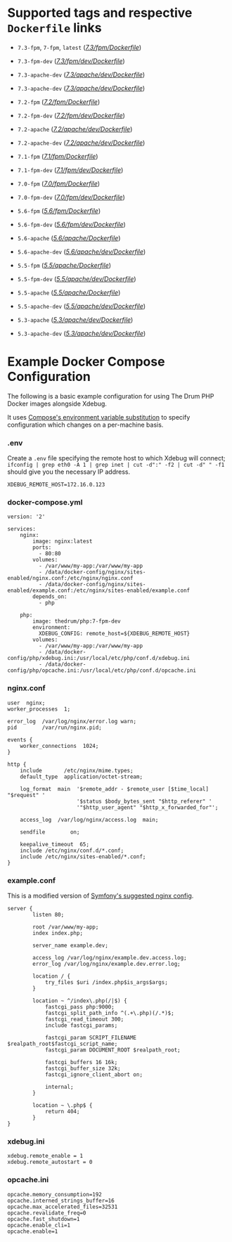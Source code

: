# Supported tags and respective `Dockerfile` links
 - `7.3-fpm`, `7-fpm`, `latest` (*[7.3/fpm/Dockerfile](https://github.com/idlemoments/docker-php/blob/master/7.3/fpm/Dockerfile)*)
 - `7.3-fpm-dev` (*[7.3/fpm/dev/Dockerfile](https://github.com/idlemoments/docker-php/blob/master/7.3/fpm/dev/Dockerfile)*)
 - `7.3-apache-dev` (*[7.3/apache/dev/Dockerfile](https://github.com/idlemoments/docker-php/blob/master/7.3/apache/Dockerfile)*)
 - `7.3-apache-dev` (*[7.3/apache/dev/Dockerfile](https://github.com/idlemoments/docker-php/blob/master/7.3/apache/dev/Dockerfile)*)

 - `7.2-fpm` (*[7.2/fpm/Dockerfile](https://github.com/idlemoments/docker-php/blob/master/7.2/fpm/Dockerfile)*)
 - `7.2-fpm-dev` (*[7.2/fpm/dev/Dockerfile](https://github.com/idlemoments/docker-php/blob/master/7.2/fpm/dev/Dockerfile)*)
 - `7.2-apache` (*[7.2/apache/dev/Dockerfile](https://github.com/idlemoments/docker-php/blob/master/7.2/apache/Dockerfile)*)
 - `7.2-apache-dev` (*[7.2/apache/dev/Dockerfile](https://github.com/idlemoments/docker-php/blob/master/7.2/apache/dev/Dockerfile)*)

 - `7.1-fpm` (*[7.1/fpm/Dockerfile](https://github.com/idlemoments/docker-php/blob/master/7.1/fpm/Dockerfile)*)
 - `7.1-fpm-dev` (*[7.1/fpm/dev/Dockerfile](https://github.com/idlemoments/docker-php/blob/master/7.1/fpm/dev/Dockerfile)*)
 
 - `7.0-fpm` (*[7.0/fpm/Dockerfile](https://github.com/idlemoments/docker-php/blob/master/7.0/fpm/Dockerfile)*)
 - `7.0-fpm-dev` (*[7.0/fpm/dev/Dockerfile](https://github.com/idlemoments/docker-php/blob/master/7.0/fpm/dev/Dockerfile)*)

 - `5.6-fpm` (*[5.6/fpm/Dockerfile](https://github.com/idlemoments/docker-php/blob/master/5.6/fpm/Dockerfile)*)
 - `5.6-fpm-dev` (*[5.6/fpm/dev/Dockerfile](https://github.com/idlemoments/docker-php/blob/master/5.6/fpm/dev/Dockerfile)*)
 - `5.6-apache` (*[5.6/apache/Dockerfile](https://github.com/idlemoments/docker-php/blob/master/5.6/apache/Dockerfile)*)
 - `5.6-apache-dev` (*[5.6/apache/dev/Dockerfile](https://github.com/idlemoments/docker-php/blob/master/5.6/apache/dev/Dockerfile)*)
 
 - `5.5-fpm` (*[5.5/apache/Dockerfile](https://github.com/idlemoments/docker-php/blob/master/5.5/fpm/Dockerfile)*)
 - `5.5-fpm-dev` (*[5.5/apache/dev/Dockerfile](https://github.com/idlemoments/docker-php/blob/master/5.5/fpm/dev/Dockerfile)*)
 - `5.5-apache` (*[5.5/apache/Dockerfile](https://github.com/idlemoments/docker-php/blob/master/5.5/apache/Dockerfile)*)
 - `5.5-apache-dev` (*[5.5/apache/dev/Dockerfile](https://github.com/idlemoments/docker-php/blob/master/5.5/apache/dev/Dockerfile)*)

 - `5.3-apache` (*[5.3/apache/dev/Dockerfile](https://github.com/idlemoments/docker-php/blob/master/5.3/apache/Dockerfile)*)
 - `5.3-apache-dev` (*[5.3/apache/dev/Dockerfile](https://github.com/idlemoments/docker-php/blob/master/5.3/apache/dev/Dockerfile)*)

# Example Docker Compose Configuration

The following is a basic example configuration for using The Drum PHP Docker images alongside Xdebug.

It uses [Compose's environment variable substitution](https://docs.docker.com/compose/environment-variables/)
to specify configuration which changes on a per-machine basis.

### .env

Create a `.env` file specifying the remote host to which Xdebug will connect;
`ifconfig | grep eth0 -A 1 | grep inet | cut -d":" -f2 | cut -d" " -f1`
should give you the necessary IP address.

```
XDEBUG_REMOTE_HOST=172.16.0.123
```

### docker-compose.yml

```
version: '2'

services:
    nginx:
        image: nginx:latest
        ports:
          - 80:80
        volumes:
          - /var/www/my-app:/var/www/my-app
          - /data/docker-config/nginx/sites-enabled/nginx.conf:/etc/nginx/nginx.conf
          - /data/docker-config/nginx/sites-enabled/example.conf:/etc/nginx/sites-enabled/example.conf
        depends_on:
          - php

    php:
        image: thedrum/php:7-fpm-dev
        environment:
          XDEBUG_CONFIG: remote_host=${XDEBUG_REMOTE_HOST}
        volumes:
          - /var/www/my-app:/var/www/my-app
          - /data/docker-config/php/xdebug.ini:/usr/local/etc/php/conf.d/xdebug.ini
          - /data/docker-config/php/opcache.ini:/usr/local/etc/php/conf.d/opcache.ini
```

### nginx.conf

```
user  nginx;
worker_processes  1;

error_log  /var/log/nginx/error.log warn;
pid        /var/run/nginx.pid;

events {
    worker_connections  1024;
}

http {
    include       /etc/nginx/mime.types;
    default_type  application/octet-stream;

    log_format  main  '$remote_addr - $remote_user [$time_local] "$request" '
                      '$status $body_bytes_sent "$http_referer" '
                      '"$http_user_agent" "$http_x_forwarded_for"';

    access_log  /var/log/nginx/access.log  main;

    sendfile        on;

    keepalive_timeout  65;
    include /etc/nginx/conf.d/*.conf;
    include /etc/nginx/sites-enabled/*.conf;
}
```

### example.conf

This is a modified version of [Symfony's suggested nginx config](http://symfony.com/doc/current/setup/web_server_configuration.html#nginx).

```
server {
        listen 80;

        root /var/www/my-app;
        index index.php;

        server_name example.dev;

        access_log /var/log/nginx/example.dev.access.log;
        error_log /var/log/nginx/example.dev.error.log;

        location / {
            try_files $uri /index.php$is_args$args;
        }

        location ~ ^/index\.php(/|$) {
            fastcgi_pass php:9000;
            fastcgi_split_path_info ^(.+\.php)(/.*)$;
            fastcgi_read_timeout 300;
            include fastcgi_params;

            fastcgi_param SCRIPT_FILENAME $realpath_root$fastcgi_script_name;
            fastcgi_param DOCUMENT_ROOT $realpath_root;

            fastcgi_buffers 16 16k;
            fastcgi_buffer_size 32k;
            fastcgi_ignore_client_abort on;

            internal;
        }

        location ~ \.php$ {
            return 404;
        }
}

```

### xdebug.ini

```
xdebug.remote_enable = 1
xdebug.remote_autostart = 0
```

### opcache.ini

```
opcache.memory_consumption=192
opcache.interned_strings_buffer=16
opcache.max_accelerated_files=32531
opcache.revalidate_freq=0
opcache.fast_shutdown=1
opcache.enable_cli=1
opcache.enable=1
```
 
